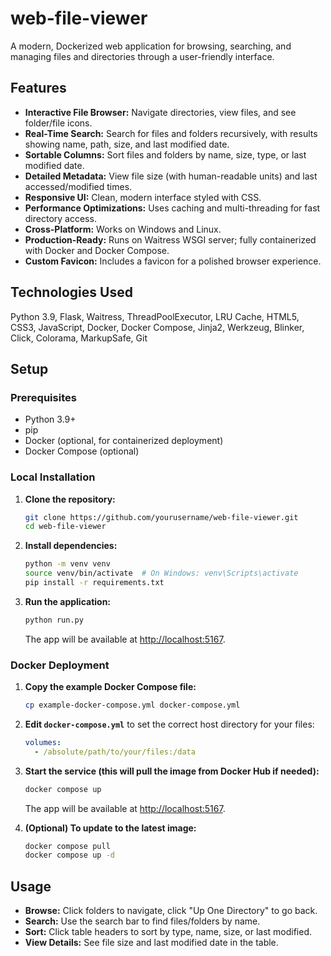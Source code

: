 # web-file-viewer

A modern, Dockerized web application for browsing, searching, and managing files and directories through a user-friendly interface.

## Features

- **Interactive File Browser:** Navigate directories, view files, and see folder/file icons.
- **Real-Time Search:** Search for files and folders recursively, with results showing name, path, size, and last modified date.
- **Sortable Columns:** Sort files and folders by name, size, type, or last modified date.
- **Detailed Metadata:** View file size (with human-readable units) and last accessed/modified times.
- **Responsive UI:** Clean, modern interface styled with CSS.
- **Performance Optimizations:** Uses caching and multi-threading for fast directory access.
- **Cross-Platform:** Works on Windows and Linux.
- **Production-Ready:** Runs on Waitress WSGI server; fully containerized with Docker and Docker Compose.
- **Custom Favicon:** Includes a favicon for a polished browser experience.

## Technologies Used

Python 3.9, Flask, Waitress, ThreadPoolExecutor, LRU Cache, HTML5, CSS3, JavaScript, Docker, Docker Compose, Jinja2, Werkzeug, Blinker, Click, Colorama, MarkupSafe, Git

## Setup

### Prerequisites

- Python 3.9+
- pip
- Docker (optional, for containerized deployment)
- Docker Compose (optional)

### Local Installation

1. **Clone the repository:**

   ```bash
   git clone https://github.com/yourusername/web-file-viewer.git
   cd web-file-viewer
   ```

2. **Install dependencies:**

   ```bash
   python -m venv venv
   source venv/bin/activate  # On Windows: venv\Scripts\activate
   pip install -r requirements.txt
   ```

3. **Run the application:**

   ```bash
   python run.py
   ```

   The app will be available at [http://localhost:5167](http://localhost:5167).

### Docker Deployment

1. **Copy the example Docker Compose file:**

   ```bash
   cp example-docker-compose.yml docker-compose.yml
   ```

2. **Edit `docker-compose.yml`** to set the correct host directory for your files:

   ```yaml
   volumes:
     - /absolute/path/to/your/files:/data
   ```

3. **Start the service (this will pull the image from Docker Hub if needed):**

   ```bash
   docker compose up
   ```

   The app will be available at [http://localhost:5167](http://localhost:5167).

4. **(Optional) To update to the latest image:**

   ```bash
   docker compose pull
   docker compose up -d
   ```

## Usage

- **Browse:** Click folders to navigate, click "Up One Directory" to go back.
- **Search:** Use the search bar to find files/folders by name.
- **Sort:** Click table headers to sort by type, name, size, or last modified.
- **View Details:** See file size and last modified date in the table.
